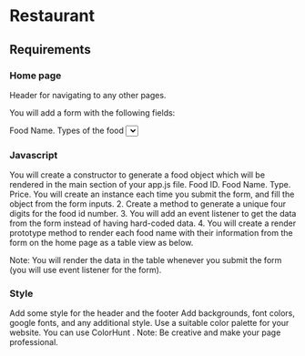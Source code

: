 # Restaurant

## Requirements

### Home page
Header for navigating to any other pages.

You will add a form with the following fields:

Food Name.
Types of the food <select> with the following options:
Fruit and vegetables.
Starchy food.
Dairy.
Protein.
Fat.
Price.
Submit button.
Footer will have some social media links with copyright.

### Javascript
You will create a constructor to generate a food object which will be rendered in the main section of your app.js file.
Food ID.
Food Name.
Type.
Price.
You will create an instance each time you submit the form, and fill the object from the form inputs. 2. Create a method to generate a unique four digits for the food id number. 3. You will add an event listener to get the data from the form instead of having hard-coded data. 4. You will create a render prototype method to render each food name with their information from the form on the home page as a table view as below.

Note: You will render the data in the table whenever you submit the form (you will use event listener for the form).

### Style
Add some style for the header and the footer
Add backgrounds, font colors, google fonts, and any additional style.
Use a suitable color palette for your website. You can use ColorHunt .
Note: Be creative and make your page professional.